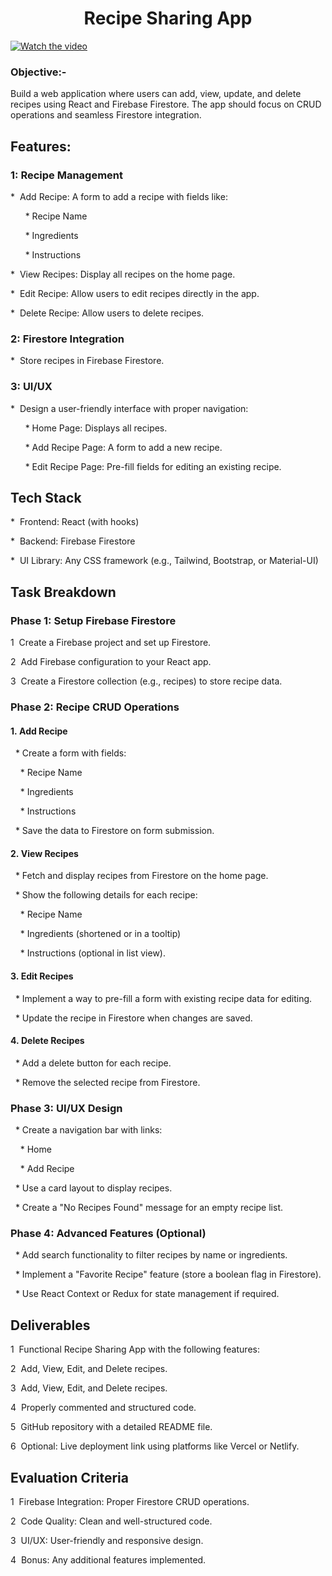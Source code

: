 <h1 align="center">Recipe Sharing App</h1>

[![Watch the video](https://github.com/user-attachments/assets/b934a6ac-ac11-4fb0-9e38-7655bf067c1c)](https://github.com/user-attachments/assets/b934a6ac-ac11-4fb0-9e38-7655bf067c1c)

<h3>Objective:-</h3>
<p>Build a web application where users can add, view, update, and delete recipes using React and Firebase Firestore. The app should focus on CRUD operations and seamless Firestore integration.</p>

<h2>Features:</h2>
<h3>1: Recipe Management</h3>
<p>*&nbsp;&nbsp;Add Recipe: A form to add a recipe with fields like:</p>
<p>&nbsp;&nbsp;&nbsp;&nbsp;&nbsp;&nbsp;* Recipe Name</p>
<p>&nbsp;&nbsp;&nbsp;&nbsp;&nbsp;&nbsp;* Ingredients</p>
<p>&nbsp;&nbsp;&nbsp;&nbsp;&nbsp;&nbsp;* Instructions</p>
<p>*&nbsp;&nbsp;View Recipes: Display all recipes on the home page.</p>
<p>*&nbsp;&nbsp;Edit Recipe: Allow users to edit recipes directly in the app.</p>
<p>*&nbsp;&nbsp;Delete Recipe: Allow users to delete recipes.</p>

<h3>2: Firestore Integration</h3>
<p>*&nbsp;&nbsp;Store recipes in Firebase Firestore.</p>

<h3>3: UI/UX</h3>
<p>*&nbsp;&nbsp;Design a user-friendly interface with proper navigation:</p>
<p>&nbsp;&nbsp;&nbsp;&nbsp;&nbsp;&nbsp;* Home Page: Displays all recipes.</p>
<p>&nbsp;&nbsp;&nbsp;&nbsp;&nbsp;&nbsp;* Add Recipe Page: A form to add a new recipe.</p>
<p>&nbsp;&nbsp;&nbsp;&nbsp;&nbsp;&nbsp;* Edit Recipe Page: Pre-fill fields for editing an existing recipe.</p>

<h2>Tech Stack</h2>
<p>*&nbsp;&nbsp;Frontend: React (with hooks)</p>
<p>*&nbsp;&nbsp;Backend: Firebase Firestore</p>
<p>*&nbsp;&nbsp;UI Library: Any CSS framework (e.g., Tailwind, Bootstrap, or Material-UI)</p>

<h2>Task Breakdown</h2>

<h3>Phase 1: Setup Firebase Firestore</h3>
<p>1&nbsp;&nbsp;Create a Firebase project and set up Firestore.</p>
<p>2&nbsp;&nbsp;Add Firebase configuration to your React app.</p>
<p>3&nbsp;&nbsp;Create a Firestore collection (e.g., recipes) to store recipe data.</p>

<h3>Phase 2:  Recipe CRUD Operations</h3>
<h4>1.&nbsp;Add Recipe</h4>
<p>&nbsp;&nbsp;* Create a form with fields:</p>
<p>&nbsp;&nbsp;&nbsp;&nbsp;* Recipe Name</p>
<p>&nbsp;&nbsp;&nbsp;&nbsp;* Ingredients</p>
<p>&nbsp;&nbsp;&nbsp;&nbsp;* Instructions</p>
<p>&nbsp;&nbsp;* Save the data to Firestore on form submission.</p>

<h4>2.&nbsp;View Recipes</h4>
<p>&nbsp;&nbsp;* Fetch and display recipes from Firestore on the home page.</p>
<p>&nbsp;&nbsp;* Show the following details for each recipe:</p>
<p>&nbsp;&nbsp;&nbsp;&nbsp;* Recipe Name</p>
<p>&nbsp;&nbsp;&nbsp;&nbsp;* Ingredients (shortened or in a tooltip)</p>
<p>&nbsp;&nbsp;&nbsp;&nbsp;* Instructions (optional in list view).</p>

<h4>3.&nbsp;Edit Recipes</h4>
<p>&nbsp;&nbsp;* Implement a way to pre-fill a form with existing recipe data for editing.</p>
<p>&nbsp;&nbsp;* Update the recipe in Firestore when changes are saved.</p>

<h4>4.&nbsp;Delete Recipes</h4>
<p>&nbsp;&nbsp;* Add a delete button for each recipe.</p>
<p>&nbsp;&nbsp;* Remove the selected recipe from Firestore.</p>

<h3>Phase 3:  UI/UX Design</h3>
<p>&nbsp;&nbsp;* Create a navigation bar with links:</p>
<p>&nbsp;&nbsp;&nbsp;&nbsp;* Home</p>
<p>&nbsp;&nbsp;&nbsp;&nbsp;* Add Recipe</p>
<p>&nbsp;&nbsp;* Use a card layout to display recipes.</p>
<p>&nbsp;&nbsp;* Create a "No Recipes Found" message for an empty recipe list.</p>

<h3>Phase 4: Advanced Features (Optional)</h3>
<p>&nbsp;&nbsp;* Add search functionality to filter recipes by name or ingredients.</p>
<p>&nbsp;&nbsp;* Implement a "Favorite Recipe" feature (store a boolean flag in Firestore).</p>
<p>&nbsp;&nbsp;* Use React Context or Redux for state management if required.</p>

<h2>Deliverables</h2>
<p>1&nbsp;&nbsp;Functional Recipe Sharing App with the following features:</p>
<p>2&nbsp;&nbsp;Add, View, Edit, and Delete recipes.</p>
<p>3&nbsp;&nbsp;Add, View, Edit, and Delete recipes.</p>
<p>4&nbsp;&nbsp;Properly commented and structured code.</p>
<p>5&nbsp;&nbsp;GitHub repository with a detailed README file.</p>
<p>6&nbsp;&nbsp;Optional: Live deployment link using platforms like Vercel or Netlify.</p>


<h2>Evaluation Criteria</h2>
<p>1&nbsp;&nbsp;Firebase Integration: Proper Firestore CRUD operations.</p>
<p>2&nbsp;&nbsp;Code Quality: Clean and well-structured code.</p>
<p>3&nbsp;&nbsp;UI/UX: User-friendly and responsive design.</p>
<p>4&nbsp;&nbsp;Bonus: Any additional features implemented.</p>
